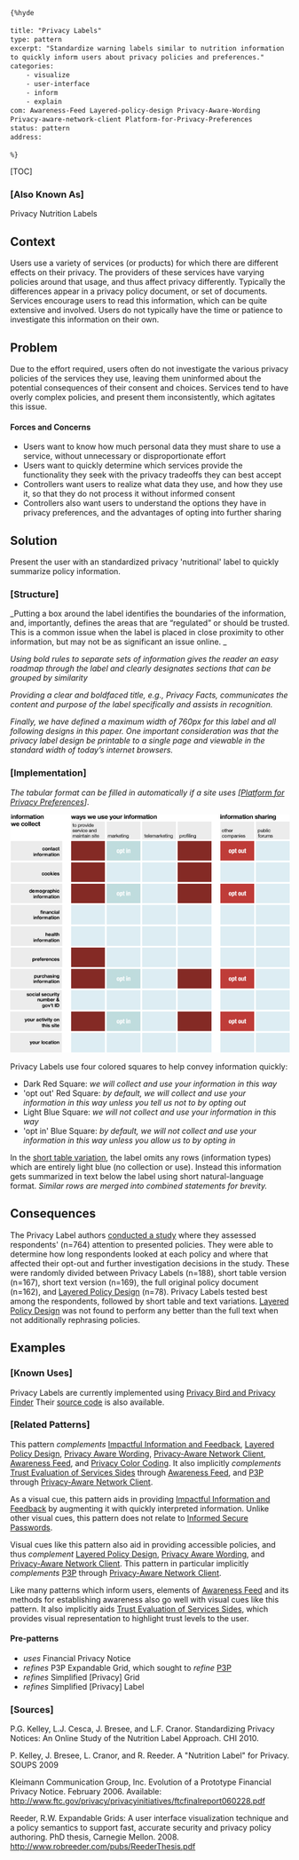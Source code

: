     {%hyde

    title: "Privacy Labels"
    type: pattern
    excerpt: "Standardize warning labels similar to nutrition information to quickly inform users about privacy policies and preferences."
    categories:
        - visualize
        - user-interface
        - inform
        - explain
    com: Awareness-Feed Layered-policy-design Privacy-Aware-Wording Privacy-aware-network-client Platform-for-Privacy-Preferences
    status: pattern
    address:

    %}

[TOC]

### [Also Known As]
<!-- All other names the pattern is known by.-->

Privacy Nutrition Labels

## Context
<!-- The situations in which the pattern may apply.-->
<!-- Aspects which constrain the solution, but are not modified by it. They affect the impact of different forces.-->

Users use a variety of services (or products) for which there are different effects on their privacy. The providers of these services have varying policies around that usage, and thus affect privacy differently. Typically the differences appear in a privacy policy document, or set of documents. Services encourage users to read this information, which can be quite extensive and involved. Users do not typically have the time or patience to investigate this information on their own.

## Problem
<!-- The problem a pattern addresses, including a list of forces describing why a problem might be difficult to solve.-->

Due to the effort required, users often do not investigate the various privacy policies of the services they use, leaving them uninformed about the potential consequences of their consent and choices. Services tend to have overly complex policies, and present them inconsistently, which agitates this issue.

#### Forces and Concerns
<!-- Implications in this problem which affect the appropriateness of a solution, and are affected by this pattern.-->
<!-- Forces should be highly visible for easy reference, where less obvious a dedicated section is recommended.-->
- Users want to know how much personal data they must share to use a service, without unnecessary or disproportionate effort
- Users want to quickly determine which services provide the functionality they seek with the privacy tradeoffs they can best accept
- Controllers want users to realize what data they use, and how they use it, so that they do not process it without informed consent
- Controllers also want users to understand the options they have in privacy preferences, and the advantages of opting into further sharing

## Solution
<!-- A concise description of how the pattern addresses the problem.-->

Present the user with an standardized privacy 'nutritional' label to quickly summarize policy information.

### [Structure]
<!--A detailed specification of the structural aspects of the pattern. A class diagram if applicable.-->

_Putting a box around the label identifies the boundaries of the information, and, importantly, defines the areas that are “regulated” or should be trusted. This is a common issue when the label is placed in close proximity to other information, but may not be as significant an issue online. _

_Using bold rules to separate sets of information gives the reader an easy roadmap through the label and clearly designates sections that can be grouped by similarity_

_Providing a clear and boldfaced title, e.g., Privacy Facts, communicates the content and purpose of the label specifically and assists in recognition._

_Finally, we have defined a maximum width of 760px for this label and all following designs in this paper. One important consideration was that the privacy label design be printable to a single page and viewable in the standard width of today’s internet browsers._

### [Implementation]
<!--Guidelines for implementing the pattern; code fragments; suggested PETS; policy fragments.-->

_The tabular format can be filled in automatically if a site uses [[Platform  for  Privacy  Preferences](Platform-for-Privacy-Preferences)]_.

[![Privacy Label Example](media/images/Privacy-Label.png)](https://cups.cs.cmu.edu/privacylabel-05-2009/current/1.php)

Privacy Labels use four colored squares to help convey information quickly:
- Dark Red Square: _we *will* collect and use your information in this way_
- 'opt out' Red Square: _by default, we *will* collect and use your information in this way unless you tell us not to by opting out_
- Light Blue Square: _we *will not* collect and use your information in this way_
- 'opt in' Blue Square: _by default, we *will not* collect and use your information in this way unless you allow us to by opting in_

In the [short table variation](https://cups.cs.cmu.edu/privacylabel-05-2009/current/2.php), the label omits any rows (information types) which are entirely light blue (no collection or use). Instead this information gets summarized in text below the label using short natural-language format. _Similar rows are merged into combined statements for brevity._

## Consequences
<!--The advantages (benefits) and disadvantages (liabilities) of applying the pattern.-->

The Privacy Label authors [conducted a study](https://www.cylab.cmu.edu/_files/pdfs/tech_reports/CMUCyLab09014.pdf) where they assessed respondents' (n=764) attention to presented policies. They were able to determine how long respondents looked at each policy and where that affected their opt-out and further investigation decisions in the study. These were randomly divided between Privacy Labels (n=188), short table version (n=167), short text version (n=169), the full original policy document (n=162), and [Layered Policy Design](Layered-policy-design) (n=78). Privacy Labels tested best among the respondents, followed by short table and text variations.  [Layered Policy Design](Layered-policy-design) was not found to perform any better than the full text when not additionally rephrasing policies.

<!--### [Constraints]-->
<!-- limitations as a consequence of applying the pattern.-->



## Examples
<!--Motivational example to see how the pattern is applied.-->

### [Known Uses]
<!-- Pointers to various applications of the pattern.-->

Privacy Labels are currently implemented using [Privacy Bird and Privacy Finder](http://www.privacyfinder.org) Their [source code](http://www.privacyfinder.org/dist/privacybird-source.tar.gz) is also available.

<!--## See Also-->
<!-- Any pointers to relevant information, not contained in the subfields below.-->



### [Related Patterns]
<!-- Supporting and conflicting patterns-->

This pattern _complements_ [Impactful Information and Feedback](Impactful-Information-and-Feedback), [Layered Policy Design](Layered-policy-design), [Privacy Aware Wording](Privacy-Aware-Wording), [Privacy-Aware Network Client](Privacy-aware-network-client), [Awareness Feed](Awareness-Feed), and [Privacy Color Coding](Privacy-Color-Coding). It also implicitly _complements_ [Trust Evaluation of Services Sides](Trust-Evaluation-of-Services-Sides) through [Awareness Feed](Awareness-Feed), and [P3P](Platform-for-Privacy-Preferences) through [Privacy-Aware Network Client](Privacy-aware-network-client).

As a visual cue, this pattern aids in providing [Impactful Information and Feedback](Impactful-Information-and-Feedback) by augmenting it with quickly interpreted information. Unlike other visual cues, this pattern does not relate to [Informed Secure Passwords](Informed-Secure-Passwords).

Visual cues like this pattern also aid in providing accessible policies, and thus _complement_ [Layered Policy Design](Layered-policy-design), [Privacy Aware Wording](Privacy-Aware-Wording), and [Privacy-Aware Network Client](Privacy-aware-network-client). This pattern in particular implicitly _complements_ [P3P](Platform-for-Privacy-Preferences) through [Privacy-Aware Network Client](Privacy-aware-network-client).

Like many patterns which inform users, elements of [Awareness Feed](Awareness-Feed) and its methods for establishing awareness also go well with visual cues like this pattern. It also implicitly aids [Trust Evaluation of Services Sides](Trust-Evaluation-of-Services-Sides), which provides visual representation to highlight trust levels to the user.

#### Pre-patterns
- _uses_ Financial Privacy Notice
- _refines_ P3P Expandable Grid, which sought to _refine_ [P3P](Platform-for-Privacy-Preferences)
- _refines_ Simplified [Privacy] Grid
- _refines_ Simplified [Privacy] Label

### [Sources]
<!-- References to the original source of the pattern.-->

P.G. Kelley, L.J. Cesca, J. Bresee, and L.F. Cranor. Standardizing Privacy Notices: An Online Study of the Nutrition Label Approach. CHI 2010.

P. Kelley, J. Bresee, L. Cranor, and R. Reeder. A "Nutrition Label" for Privacy. SOUPS 2009

Kleimann Communication Group, Inc. Evolution of a Prototype Financial Privacy Notice. February 2006. Available: http://www.ftc.gov/privacy/privacyinitiatives/ftcfinalreport060228.pdf

Reeder, R.W. Expandable Grids: A user interface visualization technique and a policy semantics to support fast, accurate security and privacy policy authoring. PhD thesis, Carnegie Mellon. 2008. http://www.robreeder.com/pubs/ReederThesis.pdf

<!--## General Comments-->
<!-- Separate discussion on the pattern.-->



<!--## Tags-->
<!-- User definable descriptors for additional correlation.-->


